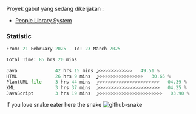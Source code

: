 Proyek gabut yang sedang dikerjakan :
  - [People Library System](https://github.com/putra4648/people-library-system)
<!--  - [Budget Explorer System](https://gitlab.com/gabut1015701/budget-explorer) -->

### Statistic
<!--START_SECTION:waka-->

```python
From: 21 February 2025 - To: 23 March 2025

Total Time: 85 hrs 20 mins

Java              42 hrs 15 mins  ͎͎͎͎͎͎͎͎͎͎͎͎>>>>>>>>>>>>>   49.51 %
HTML              26 hrs 9 mins   ͎͎͎͎͎͎͎̝>>>>>>>>>>>>>>>>>   30.65 %
PlantUML file     3 hrs 44 mins   ͎͙>>>>>>>>>>>>>>>>>>>>>>>   04.39 %
XML               3 hrs 37 mins   ͎͙>>>>>>>>>>>>>>>>>>>>>>>   04.25 %
JavaScript        3 hrs 19 mins   ͎>>>>>>>>>>>>>>>>>>>>>>>>   03.90 %
```

<!--END_SECTION:waka-->

If you love snake eater here the snake 
<picture>
  <source media="(prefers-color-scheme: dark)" srcset="https://github.com/pradana4648/pradana4648/blob/c0566a83ca6ea5f2e46bab00e717c4c82b4b5c4c/github-contribution-grid-snake-dark.svg" />
  <source media="(prefers-color-scheme: light)" srcset="https://github.com/pradana4648/pradana4648/blob/c0566a83ca6ea5f2e46bab00e717c4c82b4b5c4c/github-contribution-grid-snake.svg" />
  <img alt="github-snake" src="https://github.com/pradana4648/pradana4648/blob/c0566a83ca6ea5f2e46bab00e717c4c82b4b5c4c/github-contribution-grid-snake.svg" />
</picture>
